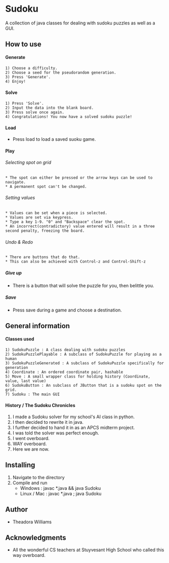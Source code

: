 # Sudoku
A collection of java classes for dealing with sudoku puzzles as well as a GUI.
## How to use

#### Generate
    1) Choose a difficulty.
    2) Choose a seed for the pseudorandom generation.
    3) Press 'Generate'.
    4) Enjoy!

#### Solve
    1) Press 'Solve'.
    2) Input the data into the blank board.
    3) Press solve once again.
    4) Congratulations! You now have a solved sudoku puzzle!
	
#### Load
* Press load to load a saved suoku game.   
 
#### Play

###### Selecting spot on grid
	* The spot can either be pressed or the arrow keys can be used to navigate.
	* A permanent spot can't be changed.
	
###### Setting values
	* Values can be set when a piece is selected.	 
	* Values are set via keypress.
    * Type a key 1-9. "0" and "Backspace" clear the spot.
    * An incorrect(contradictory) value entered will result in a three second penalty, freezing the board.
	
###### Undo & Redo
	* There are buttons that do that.
	* This can also be achieved with Control-z and Control-Shift-z
	
##### Give up
* There is a button that will solve the puzzle for you, then belittle you.
	  
##### Save
* Press save during a game and choose a destination.

## General information

#### Classes used
    1) SudokuPuzzle : A class dealing with sudoku puzzles
    2) SudokuPuzzlePlayable : A subclass of SudokuPuzzle for playing as a human
    3) SudokuPuzzleGenerated : A subclass of SudokuPuzzle specifically for generation
    4) Coordinate : An ordered coordinate pair, hashable
    5) Move : A small wrapper class for holding history (Coordinate, value, last value)
    6) SudokuButton : An subclass of JButton that is a sudoku spot on the grid.
    7) Sudoku : The main GUI
       
#### History / The Sudoku Chronicles
1) I made a Sudoku solver for my school's AI class in python.
2) I then decided to rewrite it in java.
3) I further decided to hand it in as an APCS midterm project.
4) I was told the solver was perfect enough.
5) I went overboard.
6) WAY overboard.
7) Here we are now.

## Installing
1) Navigate to the directory
2) Compile and run
    * Windows : javac *.java && java Sudoku
    * Linux / Mac : javac *.java ; java Sudoku

## Author
* Theadora Williams

## Acknowledgments
* All the wonderful CS teachers at Stuyvesant High School who called this way overboard.
     
        
